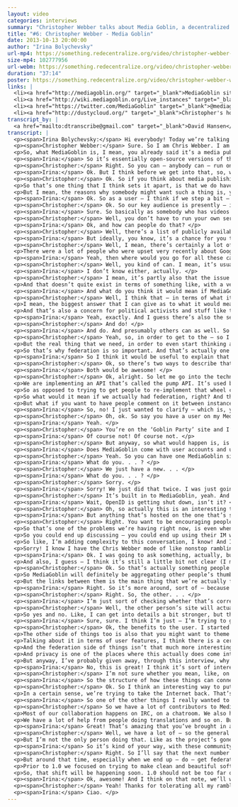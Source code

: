 ```yaml
---
layout: video
categories: interviews
summary: "Christopher Webber talks about Media Goblin, a decentralized media publishing platform. How can we have a federated alternative to services like Flickr, YouTube and SoundCloud?"
title: "#6: Christopher Webber - Media Goblin"
date: 2013-10-13 20:00:00
author: "Irina Bolychevsky"
url-mp4: https://something.redecentralize.org/video/christopher-webber-with-media-goblin.mp4
size-mp4: 102777956
url-webm: https://something.redecentralize.org/video/christopher-webber-with-media-goblin.webm
duration: "37:14"
poster: https://something.redecentralize.org/video/christopher-webber-with-media-goblin.jpg
links: |
  <li><a href="http://mediagoblin.org/" target="_blank">MediaGoblin site</a></li>
  <li><a href="http://wiki.mediagoblin.org/Live_instances" target="_blank">Use it hosted</a></li>
  <li><a href="https://twitter.com/MediaGoblin" target="_blank">@mediagoblin Twitter</a></li>
  <li><a href="http://dustycloud.org/" target="_blank">Christopher's home page</a></li>
transcript_by: |
  <a href="mailto:dtranscribe@gmail.com" target="_blank">David Hansen</a>
transcript: |
  <p><span>Irina Bolychevsky:</span> Hi everybody! Today we’re talking to Christopher Webber, the founder and lead developer of MediaGoblin, a free-software media publishing platform that anybody can run. Chris, thank you so much for joining us. Why don’t you introduce yourself and tell us a little bit more about MediaGoblin? </p>
  <p><span>Christopher Webber:</span> Sure. So I am Chris Webber. I am the lead developer. I’ve been working on free and open-source software things for some time. I used to work at Creative Commons not too long ago, and before that at the Participatory Culture Foundation. So I’ve been doing these things for a while. But I started MediaGoblin — well, co-started MediaGoblin — with a number of people a number of years ago.</p>
  <p>So, what MediaGoblin is, I mean, you already said it’s a media publishing system for the web, but if you wanted to try to think of what it’s kind of analogous to, you could think of it as a replacement for Flickr and YouTube and stuff like that. So you can have video and images and stuff all in the same place. </p>
  <p><span>Irina:</span> So it’s essentially open-source versions of these popular services but kind of targeted, so you’re not centrally hosted; and the services, they’re primarily for running on your own server? </p>
  <p><span>Christopher:</span> Right. So you can — anybody can — run one of these on their own server. I mean, in that sense we already are at a very significant amount of decentralization. We’re actually doing more work right now to actually make that even better, which, I don’t know if I should just go into rambling about that or if I should do that later. But yes, that’s the gist. </p>
  <p><span>Irina:</span> Ok. But I think before we get into that, so, what makes MediaGoblin unique? I mean, it’s a whole set of things. Why don’t you tell us about what it actually lets you do, and what kind of things it covers? </p>
  <p><span>Christopher:</span> Ok. So if you think about media publishing as a gallery, I mean, I started this because I’m a hybrid programmer and artist and I wanted a place where I could put a bunch of my own works, myself, all in one place. So you know, the closest thing that comes to doing this sort of thing that has multiple types of media is — DeviantArt does this in some ways, Flickr kind of does this with both having some image support and some kind of crappy video support. And so, in a certain sense it is useful as an artist gallery, an artist portfolio-type tool.</p>
  <p>So that’s one thing that I think sets it apart, is that we do have support for not just images, video, but you can actually plug in a whole variety of media types and have them all in one gallery. Like you can add document support, video support, adding documents and converting them to PDFs, and still showing them kind of in a nice unified way. We have 3D model support, so if you wanted to build a replacement for something like Thingiverse for a gallery of objects you might 3D print, you might have that.</p>
  <p>But I mean, the reasons why somebody might want such a thing is, you know, the general theme of Redecentralize.org is trying to give power back to people and trying to get — to take things out of these gigantic mega-sites. And so of course we — that’s one of the other goals as well. </p>
  <p><span>Irina:</span> Ok. So as a user — I think if we step a bit — so who do you think your intended key audience or user group is? </p>
  <p><span>Christopher:</span> Ok. So our key audience is presently — it’s largely people — the reality-present audience is people who are very interested in these issues from some kind of idealogical concern. We are trying to build the user interface, though, in a way so that that’s not the case. But the present set of people who are interested are mostly artists who have an intersection with these types of issues. But our general 1.0 goal is to get to a place where we have all the features in place, where pretty much anyone is interested in jumping in, regardless of whether they’re a free and open-source software nerd or not. </p>
  <p><span>Irina:</span> Sure. So basically as somebody who has videos or photographs, this allows them to essentially have a showcase or a site online which displays all this kind of media, but it’s hosted yourself, somewhere yourself, right? Do you provide a way for people, if they don’t have their own server, to host it somewhere? </p>
  <p><span>Christopher:</span> Well, you don’t have to run your own server necessarily, you could connect to somebody else’s server. </p>
  <p><span>Irina:</span> Ok, and how can people do that? </p>
  <p><span>Christopher:</span> Well, there’s a list of publicly available sites. On the site, if you go to, it has a ‘Use It’, ‘Join Us’, ‘Run It’ thing, and you could click the ‘Use It’ and that will bring you to a list of that. And so there are some publicly available sites at the moment that you could just connect to and start using. But, of course, when you’re. . . </p>
  <p><span>Irina:</span> But ideally, you know, it’s a chance for you to own your own data and control where it is. So if you were to tell me like what is your motivation, in the sense of why does it make a difference? Why, as a user — from my perspective — why is it in my interest to download MediaGoblin as opposed to using a site such as Flickr or YouTube where there’s a big community and there’s a set of people who are already looking at those sites? </p>
  <p><span>Christopher:</span> Well, I mean, there’s certainly a lot of convenience to using sites like Flickr and YouTube and stuff like that. The reasons why I think as a user you might want to do so is, I think there is also a certain amount of fragility that comes to using sites like those. You have no guarantee that the site that you’re depending on, in terms of Flickr or YouTube or something like that, is going to persist into the future. GeoCities was the hottest thing back in, you know, 1998, and that no longer exists. And if, as an artist, these things are really important to you, you never know when something like that might end up going away.</p>
  <p>There were a lot of people who were upset very recently about Google Reader going away. And so there’s no — a service will continue to exist as long as it’s within a corporation’s interest to do so. And if everybody’s videos are all on YouTube and then eventually YouTube goes away, then a whole lot of videos from the Internet basically all disappear. And that would kind of suck. </p>
  <p><span>Irina:</span> Yeah, then where would you go for all these cat videos? But to sort of step back, I mean obviously these sites shut down, but you can generally export your data out and put it somewhere else, so. . . </p>
  <p><span>Christopher:</span> Well, you kind of can. I mean, it’s usually a big pain in the butt to actually do so. I’m actually not sure if there’s a nice way to export your data on YouTube presently, though. Maybe there is. </p>
  <p><span>Irina:</span> I don’t know either, actually. </p>
  <p><span>Christopher:</span> I mean, it’s partly also that the issue is that this type of stuff is becoming systemic, though. To be bluntly honest — and this is something I think that we often don’t talk about these things — is that going the route of using something like YouTube and Flickr and stuff like that is at the moment the easiest thing to do, often. Because it’s just, it’s there, and it’s set up, and etc. I would like there to actually be options so that that’s the same case with MediaGoblin. Where there are some sites that are fairly well supported and you can just jump on them, but they’re not the only MediaGoblin sites, right?</p>
  <p>And that doesn’t quite exist in terms of something like, with a very dedicated amount of MediaGoblin hosting, and I think the ideal future is to actually have kind of a combination of those two things &mdash; encourage as many people as possible to run things for their family and friends, and then for the people who can’t, have a few companies that are basically running things, but it’s not just one or two. It’s like a larger set of them. Like the way that, you know, there’s wordpress.org and wordpress.com, but there are a ton of WordPress site installs out there, right? It’s not just WordPress the company installing WordPress.  So that’s the ideal future I think. </p>
  <p><span>Irina:</span> And what do you think it would mean if MediaGoblin would see mass uptake? </p>
  <p><span>Christopher:</span> Well, I think that — in terms of what it would mean — well, the obvious answer is it would mean moving away from a lot of the problems that I’ve said. I actually do think that there are a number of things that we need to complete in order to get there. I mean, the ideal thing is that we eventually get to the point where MediaGoblin uptake is so easy for people to do that they don’t really have to think that much about it. We’re definitely not at that state right now.</p>
  <p>I mean, the biggest answer that I can give as to what it would mean would basically be reversing a lot of the problems that I’ve been talking about — you know, the fragility of the centralization. Also, we would like to move towards — one of the things that’s on our road map is issues of privacy and stuff like that. And one thing that’s not very well addressed is actual privacy when it comes to sharing of media. So you want to put up some images that are just for your family and friends, and very much so actually just for your family and friends. Not just your family and friends and this large corporation that might do whatever, you know?</p>
  <p>And that’s also a concern for political activists and stuff like that. So I think, you know, the world in which people don’t have all their data — which includes media, the type of media that’s encompassed by MediaGoblin — being run through just huge pipes; it’s a world then which would return a lot of more autonomy to users in that type of way. </p>
  <p><span>Irina:</span> Yeah, exactly. And I guess there’s also the sense that — even, of course, services like Flickr or Picasa or the Google equivalent let you have your private albums. Obviously there are ways and the GCHQ and the NSA can always go and find these images if they wish. </p>
  <p><span>Christopher:</span> And do! </p>
  <p><span>Irina:</span> And do. And presumably others can as well. So have you thought about security or encryption, and is that something that is sort of built in or on the roadmap? Firewalls? </p>
  <p><span>Christopher:</span> Yeah, so, in order to get to the — so I think there are actually a couple of, like, levels to be able to get there, first of all. The first things is, is that presently MediaGoblin instances don’t talk to each other. And this is one of the goals for 1.0. Right, so in order to really get to the point where you’re like — oh, so sure, actually at present, already, if you have MediaGoblin instances for your political activist group or your family and friends, it’s already the case that you could actually — although we actually don’t have a lot of privacy, like private sharing stuff — I mean you could basically put it behind something so that there is a certain amount of protection there.</p>
  <p>But the real thing that we need, in order to even start thinking about this type of stuff, is &mdash; how do we even connect MediaGoblin sites together. Right? Because if you just have a bunch of separate people having their own separate MediaGoblin sites, but then they’re all on their tiny little islands and can’t really leave those islands, that’s not actually great at all, right? That’s not really an interesting thing.</p>
  <p>So that’s why federation is so important. And that’s actually one of the big things that we’re working on presently is federation support in MediaGoblin. And federation means basically hooking together two sites with the same kind of — even though they’re separate sites — they’re kind of connected together in the way that, like email servers, although entirely separate, you have the same kind of cohesiveness as if they were on the same server. So federation is one of the big things that we’re working on at the moment. </p>
  <p><span>Irina:</span> So I think it would be useful to explain that a little bit more. What would federation actually practically mean? </p>
  <p><span>Christopher:</span> Ok, so there’s two ways to describe that. I can describe that on the nerdy technical level and I can describe that on the user level where you should never have to know about that, right? So. . . </p>
  <p><span>Irina:</span> Both would be awesome! </p>
  <p><span>Christopher:</span> Ok, alright. So let me go into the technical level first, and possibly bore people who are not interested in that before I get to the real level. So I guess, whatever! But the technical level is — we’re actually starting work on this. We had an awesome Outreach Program for Women intern this summer who did a bunch of work on this. Her name is Jessica Tallon. She is super great!</p>
  <p>We are implementing an API that’s called the pump API. It’s used by pump.io, which is kind of the successor to StatusNet slash — which is what identi.ca ran, and we’re using that protocol. We’re still in the process of getting that implemented. There have been other things going on this summer also to try to make it so that it’s easier for other developers of other projects to get the same protocol integrated, because there’s a lot of overlap in terms of what federation means between a whole bunch of different types of services, not just media sharing services.</p>
  <p>So as opposed to trying to get people to re-implement that wheel constantly, we’ve also been — Jessica has been — working on a library called PyPump that should make this easier for Python developers. So that’s kind of one of the things that’s going on in progress. Well, in progress — that’s going on to try to advance this. But that’s a very nerdy, technical-level side of things. You can read the pump API; just do a search for ‘pump API’ to pull it up. And you can check out pump.io if you actually want to take a look at a service that is doing federation and is using the pump API right now. It’s kind of like a much more minimalist version of Twitter/Facebook right now that can have multiple servers talking to each other.</p>
  <p>So what would it mean if we actually had federation, right? And that’s all actually taken care of and users don’t have to see it? Obviously we don’t want users to actually think about ‘federation is happening in the background’. So the ideal type — so even already if you put a video up on a MediaGoblin site, and say you just want to make it public and you just want people to see it. That’s already possible. You can, you know, for some users, they don’t really care whether it’s on Flickr, or whether it’s on Vimeo or YouTube or a MediaGoblin site, they just want to watch the video. And that already exists.</p>
  <p>But what if you want to have people comment on it between instances? And what if you want to have people add it to galleries? Like, you know, for example on Flickr you have Flickr pools which allows you to — sorry, I’m rambling. </p>
  <p><span>Irina:</span> So, no! I just wanted to clarify — which is, you mentioned commenting between instances. What do you mean by that? </p>
  <p><span>Christopher:</span> Oh, ok. So say you have a user on my MediaGoblin instance. So, ok. Say you and I are on separate MediaGoblin instances, right? </p>
  <p><span>Irina:</span> Yeah. </p>
  <p><span>Christopher:</span> You’re on the ‘Goblin Party’ site and I’m on a My Little Pony fansite, ok? So — I’m not actually a My Little Pony fan, though I am massively amused by that culture of. . . </p>
  <p><span>Irina:</span> Of course not! Of course not. </p>
  <p><span>Christopher:</span> But anyway, so what would happen is, is that you could have a — your user wants to be able to comment on my video. And how do you actually do that? You have to be able to sign in with your user on your account on the site that I’m on. </p>
  <p><span>Irina:</span> Does MediaGoblin come with user accounts and user. . . </p>
  <p><span>Christopher:</span> Yeah. So you can have one MediaGoblin site that has a bunch of users on it. And actually, we just. . . </p>
  <p><span>Irina:</span> What do you. . . ? </p>
  <p><span>Christopher:</span> We just have a new. . . </p>
  <p><span>Irina:</span> What do you. . . ? </p>
  <p><span>Christopher:</span> Sorry. </p>
  <p><span>Irina:</span> Sorry! We just did that twice. I was just going to say — do you kind of plug in some other commenting functionality or is that all built in to MediaGoblin? </p>
  <p><span>Christopher:</span> It’s built in to MediaGoblin, yeah. And we actually just pushed out a new release that has multiple media type plug-ins. We had another intern this summer who — named Rodney Ewing, and he did an awesome job. We now have OpenID and Mozilla Persona support, in addition to basic login, username/password on your own site. </p>
  <p><span>Irina:</span> Wait, OpenID is getting shut down, isn’t it? </p>
  <p><span>Christopher:</span> Oh, so actually this is an interesting topical discussion, right? So myopenid.net is shutting down, but OpenID the standard is not shutting down. So one of the big flagship instances of OpenID is going away, but the standard of OpenID is not going away. So if you’re using an OpenID thing on some other service, it’ll still exist. This is a little bit like if Gmail shut down. Would email go away if Gmail shut down? No, email would still exist; email existed before Gmail existed. But a whole lot of email accounts at once would go away. That’s the difference. So OpenID is actually already a protocol that’s built to try to make these things be done right. </p>
  <p><span>Irina:</span> But anything that’s hosted on the one that’s shutting down, that will disappear. This is where federation comes in, which is where you want to make sure that there are copies between different services. </p>
  <p><span>Christopher:</span> Right. You want to be encouraging people to not be on these huge mega-sites, basically. And so, you know, I’m saying that the ideal future involves both a bunch of smaller sites and also some larger sites run by companies that are — but you don’t want it to be that like, oh, ‘mediagobliner.er’ eventually shuts down and everybody’s like, ‘Oh no! MediaGoblin shut down!’ Right? You want there to be enough MediaGoblin sites where people don’t think that a whole section of the Internet shut down just because one site shut down.
  <p>So that’s one of the problems we’re having right now, is even when you end up — or do — have a federated protocol, the temptation that people have is to just use the site that’s already there and works. And there’s this kind of problem, where, in a certain sense it helps federated protocols gain adoption when there’s this mega-site that does it. But on the other hand that makes that much more fragile, because what if eventually, you know Google was originally implementing a chat protocol called XMPP, or Jabber, that was federated. Eventually Google decided now they’re going to — well Google indicated that they may be shutting that down and they’re probably moving to Hangouts only. And so that means that actually this mega — it was convenient for XMPP and Jabber that you can easily — anybody who had a Gmail account you could end up talking to, even if you weren’t using Gmail.</p>
  <p>So you could end up discussing — you could end up using their IM with that person, right? So I have my cwebber@dustcloud.org account; anybody with a Gmail account I can still IM. But pretty soon Gmail is going to — theoretically, it looks like Google is going to shut that down, and that means that since we got so reliant on Google conveniently providing this for us, it means that our federated protocol was not as strong. So there is this element that, even if we get federation, we really have to, as much as possible, encourage people to not just be kind of lazy and jump into these mega-sites.</p>
  <p>So like, I’m adding complexity to this conversation, I know! And I’m actually, I’m not always the best PR person. I’m like the lead developer who thinks about all the issues. So the ideal PR person would be like, ‘Yeah, we’re just going to scale things up and add the federation, and this’ll be super simple. MediaGoblin’s great! It’s the future.’ The problem with interviewing me is that I’m like, ‘Here are all the problems. These are the problems. We’re trying to build the solutions, and here are the problems.’ Which makes me not a really great PR person. But I’m trying to be honest. Like these are the actual problems that we have to address in order to make this stuff work. And it’s hard. We have to keep working at it.</p>
  <p>Sorry! I know I have the Chris Webber mode of like nonstop rambling. And I’m doing it again! I just stopped you! This is what happens. </p>
  <p><span>Irina:</span> Ok. I was going to ask something, actually, but it just — that last impassioned speech kind of just stopped me dead! But, yeah, just to kind of — because I think there are lots of really interesting things about that. One of which is, like, technologically, what are the important things to maintain that balance that you were talking about between having these easy-to-go-to central places where you think, ‘Ok, that’s the instance that I should use,’ and the smaller instances.</p>
  <p>And also, I guess — I think it’s still a little bit not clear (I might be asking a stupid question), which is when you talk about federation, and you talk about the federation of the actual data or of the protocol or of something else, because I feel like there are different strands, you know, coming in to play. </p>
  <p><span>Christopher:</span> Ok. So that’s actually something people have asked before. If you’re having two MediaGoblin sites talking to each other, are they actually cloning each other’s images and videos? Or is it just the metadata about it, right? Like the title, the subject, here’s where the thing actually lives. So the default in MediaGoblin is going to be that it’s actually — it’s going to be more like blogging, right? So blogging is where you have a lot of links to other people’s sites, but you generally don’t end up copying in the entire content. You might copy in the content, but you’re not necessarily; you’re probably linking to various people’s stuff.</p>
  <p>So MediaGoblin will definitely be aggregating other people’s thumbnails, but you’ll probably actually — for the most part the data will actually be on that other person’s site. And the reason for that is otherwise else we might as well name MediaGoblin ‘DiscGobbler’ instead of MediaGoblin. You know, like we might have a DiscGobbler plug-in that actually allows an easy cloning of other people’s stuff, but the real goal here is to actually make it so that if one site goes down, it doesn’t take the entire ‘Internet’ with it. It takes down that segment of things. It doesn’t take down the whole thing.</p>
  <p>But the links between them is the main thing that we’re actually federating, and the social communication, like aggregating whether or not somebody — how much somebody — liked something, being able to have this collaborative aspect and things like that. </p>
  <p><span>Irina:</span> Right. So it’s more around, sort of — because the accounts are standard, so if someone uses their account, that obviously is storing the data for the comments or likes, whatever, on there so if that goes down then that information isn’t lost in the system? </p>
  <p><span>Christopher:</span> Right. So, the other. . . </p>
  <p><span>Irina:</span> I’m just sort of checking whether that’s correct. </p>
  <p><span>Christopher:</span> Well, the other person’s site will actually probably be — if you’re actually commenting on somebody else’s site, it should be keeping an aggregate of your comments on that other person’s site and stuff like that.</p>
  <p>So yes and no. Like, I can get into details a bit stronger, but the main difference is, the social level of things will be aggregated, but you won’t necessarily be copying everybody’s videos from the entire Internet onto your server because then your server would go down. </p>
  <p><span>Irina:</span> Sure, sure. I think I’m just — I’m trying to get back to the benefits to the user. </p>
  <p><span>Christopher:</span> Ok, the benefits to the user. I started to go into like thinking about the data structures of things. Again, I’m not always the best person because I’m like Tech Guy. So the benefit to the user is that you could have your own site. I mean, there are other benefits to federation besides just the resiliency aspect, too. There’s also the fact that — and you know, something going down isn’t always even just like it’s just going down permanently. It’s also it might be going down temporarily.</p>
  <p>The other side of things too is also that you might want to theme your site to look a lot more personal. A company might want to run a MediaGoblin instance and might actually want to make it fairly themed, but they can still work with the rest of the web and have some kind of personal customizations there.</p>
  <p>Talking about it in terms of user features, I think there is a certain amount of user features, in terms of having things federated. The main argument for it is still like not taking down the whole Internet in a single swoop. You know, talking about this stuff in terms of user features, federation is in some ways one of the hard parts about actually decentralizing the Internet, is for a lot of people it’s not going to be interesting. (Again, I’m acknowledging that I’m a problematic person to interview in this type of thing.) I think this is one of our challenges is that we actually do have to engage people in terms of making people realize why this is important in terms of if we don’t do this, we’re creating a really shitty Internet, basically.</p>
  <p>And the federation side of things isn’t that much more interesting except for realizing that, oh, wait a minute, I really liked Google Reader, and then Google Reader went away, and now I don’t have Google Reader anymore. And I really liked this type of thing, and then it went away. And that’s really shitty. But I guess there is a big feature, which — we started to talk about privacy and then we went away from that because I started talking about federation.</p>
  <p>And privacy is one of the places where this actually does come into play, because you can actually have a site where it’s just your site and my site actually talking to each other. And assuming that we both have a fair amount of control over the servers that we’re actually handling between these two types of things, and we’re actually passing information back and forth, and assuming we’re actually using SSL and it’s encrypted and people are not intercepting the certificates and stuff like that, we’ve made it very difficult to actually just break in and sabotage that kind of communication that we’re actually having.</p>
  <p>But anyway, I’ve probably given away, through this interview, why we have Deb Nicholson handle the community management and outreach type of things, because I’m like, ‘This is the things that are there,’ and ‘This is why this is important,’ and then I go on to these. . . </p>
  <p><span>Irina:</span> No, this is great! I think it’s sort of interesting, especially since I guess you’re not directly trying to, you know, have some kind of alternative or replacement for the way the Internet is at the moment, but — and correct me if I’m wrong — but to some extent a lot of the use of the Internet is people, whatever, going onto YouTube or using email. And actually if these services were hosted on individual services that talked to each other, then there wouldn’t be this problem that everything was going through one area. But is that something that you’re going to be addressing more directly in terms of actually having some sort of alternative way to communicate between people? </p>
  <p><span>Christopher:</span> I’m not sure whether you mean, like, on a user interface level, or in terms of the features of the program, or if you just mean the structure of, the way that connecting these things together are. </p>
  <p><span>Irina:</span> So the structure of how these things can connect and. . . </p>
  <p><span>Christopher:</span> Ok. So I think an interesting way to put this is, in terms of a structure connecting things, is an interesting counterpoint of trying to change the Internet to this more decentralized thing — is actually, in a certain sense, we’re trying to take the Internet back. Like, the Internet was designed with these ideals of a super resilient network. And the web was designed so that you could have a whole lot of different servers, and it’s not controlled by this one mega corporation, it’s like, you know, a whole lot of resilience.</p>
  <p>In a certain sense, we’re trying to take the Internet back. That’s the summary of why federation is important and stuff like that. Take the Internet back! That’s the best description I can give of that whole structural thing. Unless if I’m not addressing what you said. </p>
  <p><span>Irina:</span> So one of the other things I really wanted to ask is, it looks like you have a lot of contributors. Who are the people who work on MediaGoblin, and how can someone else get involved, and what’s your process and how do you manage that? </p>
  <p><span>Christopher:</span> So we have a lot of contributors to MediaGoblin. I was just updating the authors file in the project and it’s almost 75 people listed in that file at the moment. So, a lot of people.</p>
  <p>Most of our collaboration happens on IRC, on a chatroom. We also have a mailing list and we have all the standard free and open-source software mailing lists, bug tracker, blah blah blah, but you know, not everyone who collaborates on the project is a developer, either. We do have developers and we also consider — and a lot of other contributors are also graphic designers, although we need a lot of more help with that right now. A lot of the help we have with people who were working on graphic design have been running out of time recently to be able to help.</p>
  <p>We have a lot of help from people doing translations and so on. But if you want to get in, and you actually want to join us and actually start working on the project, just go to mediagoblin.org. There’s a ‘Join Us’ link on there. Just click that. It’s got information. And you can talk to us on our mailing list. But most especially a lot of the conversation happens in our chatroom. If you want to jump in there, I have a terrible username called ‘paroneayea’ on IRC, and I’m usually around and actually talking to people. And we just have a super friendly community of people who like to get people involved and working on stuff. </p>
  <p><span>Irina:</span> Great! That’s amazing that you’ve brought in all these contributors, and I’m actually kind of — this is probably a little off-topic — but I’m quite curious, like, how do you actually manage that in terms of the governance of code reviews, or who gets to do that, or what code gets in? </p>
  <p><span>Christopher:</span> Well, we have a lot of — so the general direction of the project is done in a couple of ways. I mean we do a lot of discussion on IRC and on mailing lists and bug trackers, and it’s just a lot of discussing and basically coming to agreement on what’s the best direction. In terms of governance, projects have that very authoritarian, problematic sounding, like, Benevolent Dictator for Life meme, right? And I guess I’m the Benevolent Dictator of the project, in terms of like, most of the decisions end up just happening within the community because people have discussed it and the community comes to a consensus, but I kind of set the general direction of the project and help guide the community in terms of where it’s going.</p>
  <p>But I’m not the only person doing that. Like as the project’s gone on, oftentimes there are other people who just kind of have become the authority of it. We have a person who has kind of become the authority of the database level of things, somebody who’s kind of become the authority of the graphic design level of things. But I’m also the only person paid presently to work full-time on the project, so that means that I’m the official herder of cats. So, yep. </p>
  <p><span>Irina:</span> So it’s kind of your way, with these community discussions. So I think to wrap up, what is the future in the sense of what have you got planned for MediaGoblin going forward, and how can you make it easier for people who aren’t very techy or necessarily understand this very well to actually benefit from and use MediaGoblin? </p>
  <p><span>Christopher:</span> Right. So I’ll say that the next number of months ahead are going to be very interesting I think. This summer we had six students between Summer of Code and Outreach Program for Women who finished almost all of our goals for 1.0, but now we have this massive pile of code that we need to get cleanly integrated. And we’re very picky about getting clean code with MediaGoblin, so we’re going to have to work through all that and try to make sure that everything is actually merged in nicely.</p>
  <p>But around that time, especially when we end up — do — get federation in, we’ll have a whole lot of new things landed. Search is actually coming soon, so you know, you can actually search across a site. Very shortly we’ll end up having an administration panel built in there. And that’s kind of boring stuff I guess, but the big feature of federation is the one big thing that when that lands we’ll finally hit 1.0.</p>
  <p>Prior to 1.0 we focused on trying to make clean and beautiful software with the acknowledgement that it’s probably not going to — that you’re probably only free and open-source software nerds that are going to use it, but trying to design it in a way so that it’s not made for free and open-source software nerds, if that makes any sense whatsoever! But after 1.0 comes out, a big focus is actually going to be shifting from just building the features to make MediaGoblin fit that whole dream of what we laid out to actually getting people to be using MediaGoblin.</p>
  <p>So, that shift will be happening soon. 1.0 should not be too far out. Of course it’s always hard to know. But I think we’ll be seeing some interesting things happening once that ends up happening. And hopefully we can start going on our massive crusade-y push to get everybody pushing over and you, your family, and friends all using MediaGoblin. It’ll be an interesting year, I think. </p>
  <p><span>Irina:</span> Ok, awesome! And I think on that note, we’ll wrap. Thank you very, very much, Chris! Really good to talk to you, and we’ll be in touch again soon. Bye! </p>
  <p><span>Christopher:</span> Yeah! Thanks for tolerating all my ramblings! </p>
  <p><span>Irina:</span> Ciao. </p>
---
```

